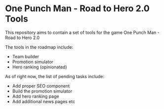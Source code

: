 # One Punch Man - Road to Hero 2.0 Tools

This repository aims to contain a set of tools for the game One Punch Man - Road to Hero 2.0

The tools in the roadmap include:

- Team builder
- Promotion simulator
- Hero ranking (opinionated)

As of right now, the list of pending tasks include:

- Add proper SEO component
- Build the promotion simulator
- Add hero ranking page
- Add additional news pages etc
